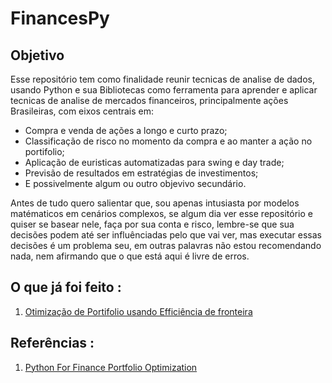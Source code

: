 # FinancesPy

## Objetivo
  Esse repositório tem como finalidade reunir tecnicas de analise de dados, usando Python e sua Bibliotecas como ferramenta para aprender e aplicar tecnicas de analise de mercados financeiros, principalmente ações Brasileiras, com eixos centrais em: 
  - Compra e venda de ações a longo e curto prazo;
  - Classificação de risco no momento da compra e ao manter a ação no portifolio;
  - Aplicação de euristicas automatizadas para swing e day trade;
  - Previsão de resultados em estratégias de investimentos;
  - E possivelmente algum ou outro objevivo secundário.

Antes de tudo quero salientar que, sou apenas intusiasta por modelos matématicos em cenários complexos, se algum dia ver esse repositório e quiser se basear nele, faça por sua conta e risco, lembre-se que sua decisões podem até ser influênciadas pelo que vai ver, mas executar essas decisões é um problema seu, em outras palavras não estou recomendando nada, nem afirmando que o que está aqui é livre de erros.

## O que já foi feito :

1. [Otimização de Portifolio usando Efficiência de fronteira](https://github.com/thiagosantos346/FinancesPy/blob/main/portifolioOptmization.ipynb)

## Referências :

1. [Python For Finance Portfolio Optimization](https://youtu.be/9fjs8FeLMJk?list=WL)
  
